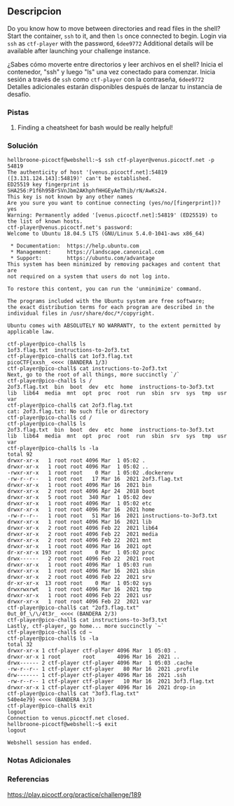 ## Descripcion
Do you know how to move between directories and read files in the shell? Start the container, `ssh` to it, and then `ls` once connected to begin. Login via `ssh` as `ctf-player` with the password, `6dee9772`
Additional details will be available after launching your challenge instance.

¿Sabes cómo moverte entre directorios y leer archivos en el shell? Inicia el contenedor, "ssh" y luego "ls" una vez conectado para comenzar. Inicia sesión a través de `ssh` como `ctf-player` con la contraseña, `6dee9772`
Detalles adicionales estarán disponibles después de lanzar tu instancia de desafío.
### Pistas
1. Finding a cheatsheet for bash would be really helpful!
### Solución
```
hellbroone-picoctf@webshell:~$ ssh ctf-player@venus.picoctf.net -p 54819
The authenticity of host '[venus.picoctf.net]:54819 ([3.131.124.143]:54819)' can't be established.
ED25519 key fingerprint is SHA256:P1f6h95BrSVnJbm2AKhphfHHGEyAeThib/rN/AwKs24.
This key is not known by any other names
Are you sure you want to continue connecting (yes/no/[fingerprint])? yes
Warning: Permanently added '[venus.picoctf.net]:54819' (ED25519) to the list of known hosts.
ctf-player@venus.picoctf.net's password: 
Welcome to Ubuntu 18.04.5 LTS (GNU/Linux 5.4.0-1041-aws x86_64)

 * Documentation:  https://help.ubuntu.com
 * Management:     https://landscape.canonical.com
 * Support:        https://ubuntu.com/advantage
This system has been minimized by removing packages and content that are
not required on a system that users do not log into.

To restore this content, you can run the 'unminimize' command.

The programs included with the Ubuntu system are free software;
the exact distribution terms for each program are described in the
individual files in /usr/share/doc/*/copyright.

Ubuntu comes with ABSOLUTELY NO WARRANTY, to the extent permitted by
applicable law.

ctf-player@pico-chall$ ls
1of3.flag.txt  instructions-to-2of3.txt
ctf-player@pico-chall$ cat 1of3.flag.txt
picoCTF{xxsh_ <<<< (BANDERA 1/3)
ctf-player@pico-chall$ cat instructions-to-2of3.txt
Next, go to the root of all things, more succinctly `/`
ctf-player@pico-chall$ ls /
2of3.flag.txt  bin  boot  dev  etc  home  instructions-to-3of3.txt  lib  lib64  media  mnt  opt  proc  root  run  sbin  srv  sys  tmp  usr  var
ctf-player@pico-chall$ cat 2of3.flag.txt
cat: 2of3.flag.txt: No such file or directory
ctf-player@pico-chall$ cd /
ctf-player@pico-chall$ ls
2of3.flag.txt  bin  boot  dev  etc  home  instructions-to-3of3.txt  lib  lib64  media  mnt  opt  proc  root  run  sbin  srv  sys  tmp  usr  var
ctf-player@pico-chall$ ls -la
total 92
drwxr-xr-x   1 root root 4096 Mar  1 05:02 .
drwxr-xr-x   1 root root 4096 Mar  1 05:02 ..
-rwxr-xr-x   1 root root    0 Mar  1 05:02 .dockerenv
-rw-r--r--   1 root root   17 Mar 16  2021 2of3.flag.txt
drwxr-xr-x   1 root root 4096 Mar 16  2021 bin
drwxr-xr-x   2 root root 4096 Apr 24  2018 boot
drwxr-xr-x   5 root root  340 Mar  1 05:02 dev
drwxr-xr-x   1 root root 4096 Mar  1 05:02 etc
drwxr-xr-x   1 root root 4096 Mar 16  2021 home
-rw-r--r--   1 root root   51 Mar 16  2021 instructions-to-3of3.txt
drwxr-xr-x   1 root root 4096 Mar 16  2021 lib
drwxr-xr-x   2 root root 4096 Feb 22  2021 lib64
drwxr-xr-x   2 root root 4096 Feb 22  2021 media
drwxr-xr-x   2 root root 4096 Feb 22  2021 mnt
drwxr-xr-x   1 root root 4096 Mar 16  2021 opt
dr-xr-xr-x 193 root root    0 Mar  1 05:02 proc
drwx------   2 root root 4096 Feb 22  2021 root
drwxr-xr-x   1 root root 4096 Mar  1 05:03 run
drwxr-xr-x   1 root root 4096 Mar 16  2021 sbin
drwxr-xr-x   2 root root 4096 Feb 22  2021 srv
dr-xr-xr-x  13 root root    0 Mar  1 05:02 sys
drwxrwxrwt   1 root root 4096 Mar 16  2021 tmp
drwxr-xr-x   1 root root 4096 Feb 22  2021 usr
drwxr-xr-x   1 root root 4096 Feb 22  2021 var
ctf-player@pico-chall$ cat "2of3.flag.txt"
0ut_0f_\/\/4t3r_ <<<< (BANDERA 2/3)
ctf-player@pico-chall$ cat instructions-to-3of3.txt
Lastly, ctf-player, go home... more succinctly `~`
ctf-player@pico-chall$ cd ~
ctf-player@pico-chall$ ls -la
total 32
drwxr-xr-x 1 ctf-player ctf-player 4096 Mar  1 05:03 .
drwxr-xr-x 1 root       root       4096 Mar 16  2021 ..
drwx------ 2 ctf-player ctf-player 4096 Mar  1 05:03 .cache
-rw-r--r-- 1 ctf-player ctf-player   80 Mar 16  2021 .profile
drw------- 1 ctf-player ctf-player 4096 Mar 16  2021 .ssh
-rw-r--r-- 1 ctf-player ctf-player   10 Mar 16  2021 3of3.flag.txt
drwxr-xr-x 1 ctf-player ctf-player 4096 Mar 16  2021 drop-in
ctf-player@pico-chall$ cat "3of3.flag.txt"
540e4e79} <<<< (BANDERA 3/3)
ctf-player@pico-chall$ exit
logout
Connection to venus.picoctf.net closed.
hellbroone-picoctf@webshell:~$ exit
logout

Webshell session has ended. 
```
### Notas Adicionales
### Referencias
https://play.picoctf.org/practice/challenge/189